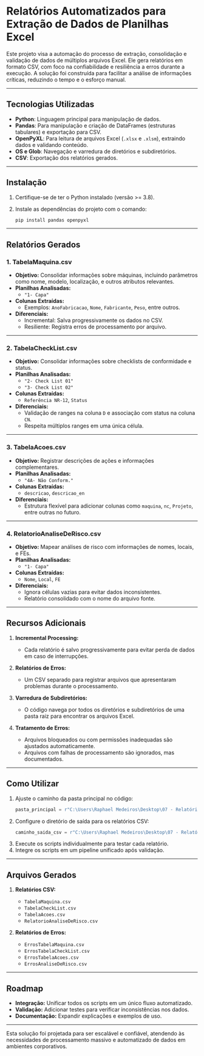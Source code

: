 # Relatórios Automatizados para Extração de Dados de Planilhas Excel

Este projeto visa a automação do processo de extração, consolidação e validação de dados de múltiplos arquivos Excel. Ele gera relatórios em formato CSV, com foco na confiabilidade e resiliência a erros durante a execução. A solução foi construída para facilitar a análise de informações críticas, reduzindo o tempo e o esforço manual.

---

## Tecnologias Utilizadas

- **Python**: Linguagem principal para manipulação de dados.
- **Pandas**: Para manipulação e criação de DataFrames (estruturas tabulares) e exportação para CSV.
- **OpenPyXL**: Para leitura de arquivos Excel (`.xlsx` e `.xlsm`), extraindo dados e validando conteúdo.
- **OS e Glob**: Navegação e varredura de diretórios e subdiretórios.
- **CSV**: Exportação dos relatórios gerados.

---

## Instalação

1. Certifique-se de ter o Python instalado (versão >= 3.8).
2. Instale as dependências do projeto com o comando:

   ```bash
   pip install pandas openpyxl
   ```

---

## Relatórios Gerados

### **1. TabelaMaquina.csv**
- **Objetivo:** Consolidar informações sobre máquinas, incluindo parâmetros como nome, modelo, localização, e outros atributos relevantes.
- **Planilhas Analisadas:**
  - `"1- Capa"`
- **Colunas Extraídas:**  
  - Exemplos: `AnoFabricacao`, `Nome`, `Fabricante`, `Peso`, entre outros.
- **Diferenciais:**  
  - Incremental: Salva progressivamente os dados no CSV.
  - Resiliente: Registra erros de processamento por arquivo.

---

### **2. TabelaCheckList.csv**
- **Objetivo:** Consolidar informações sobre checklists de conformidade e status.
- **Planilhas Analisadas:**
  - `"2- Check List 01"`
  - `"3- Check List 02"`
- **Colunas Extraídas:**  
  - `Referência NR-12`, `Status`
- **Diferenciais:**
  - Validação de ranges na coluna `D` e associação com status na coluna `CN`.
  - Respeita múltiplos ranges em uma única célula.

---

### **3. TabelaAcoes.csv**
- **Objetivo:** Registrar descrições de ações e informações complementares.
- **Planilhas Analisadas:**
  - `"4A- Não Conform."`
- **Colunas Extraídas:**  
  - `descricao`, `descricao_en`
- **Diferenciais:**  
  - Estrutura flexível para adicionar colunas como `maquina`, `nc`, `Projeto`, entre outras no futuro.

---

### **4. RelatorioAnaliseDeRisco.csv**
- **Objetivo:** Mapear análises de risco com informações de nomes, locais, e FEs.
- **Planilhas Analisadas:**
  - `"1- Capa"`
- **Colunas Extraídas:**  
  - `Nome`, `Local`, `FE`
- **Diferenciais:**  
  - Ignora células vazias para evitar dados inconsistentes.
  - Relatório consolidado com o nome do arquivo fonte.

---

## Recursos Adicionais

1. **Incremental Processing:**
   - Cada relatório é salvo progressivamente para evitar perda de dados em caso de interrupções.

2. **Relatórios de Erros:**
   - Um CSV separado para registrar arquivos que apresentaram problemas durante o processamento.

3. **Varredura de Subdiretórios:**
   - O código navega por todos os diretórios e subdiretórios de uma pasta raiz para encontrar os arquivos Excel.

4. **Tratamento de Erros:**
   - Arquivos bloqueados ou com permissões inadequadas são ajustados automaticamente.
   - Arquivos com falhas de processamento são ignorados, mas documentados.

---

## Como Utilizar

1. Ajuste o caminho da pasta principal no código:
   ```python
   pasta_principal = r"C:\Users\Raphael Medeiros\Desktop\07 - Relatórios"
   ```
2. Configure o diretório de saída para os relatórios CSV:
   ```python
   caminho_saida_csv = r"C:\Users\Raphael Medeiros\Desktop\07 - Relatórios\outputs"
   ```
3. Execute os scripts individualmente para testar cada relatório.
4. Integre os scripts em um pipeline unificado após validação.

---

## Arquivos Gerados

1. **Relatórios CSV:**
   - `TabelaMaquina.csv`
   - `TabelaCheckList.csv`
   - `TabelaAcoes.csv`
   - `RelatorioAnaliseDeRisco.csv`

2. **Relatórios de Erros:**
   - `ErrosTabelaMaquina.csv`
   - `ErrosTabelaCheckList.csv`
   - `ErrosTabelaAcoes.csv`
   - `ErrosAnaliseDeRisco.csv`

---

## Roadmap

- **Integração:** Unificar todos os scripts em um único fluxo automatizado.
- **Validação:** Adicionar testes para verificar inconsistências nos dados.
- **Documentação:** Expandir explicações e exemplos de uso.

---

Esta solução foi projetada para ser escalável e confiável, atendendo às necessidades de processamento massivo e automatizado de dados em ambientes corporativos.


